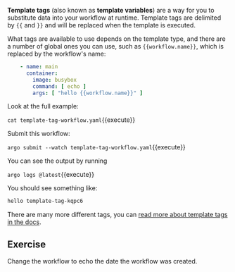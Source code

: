 **Template tags** (also known as **template variables**) are a way for you to substitute data into your workflow at runtime. Template tags are delimited by `{{`
and `}}` and will be replaced when the template is executed.

What tags are available to use depends on the template type, and there are a number of global ones you can use, such as `{{workflow.name}}`, which is replaced by the workflow's name:

```yaml
    - name: main
      container:
        image: busybox
        command: [ echo ]
        args: [ "hello {{workflow.name}}" ]
```

Look at the full example:

`cat template-tag-workflow.yaml`{{execute}}

Submit this workflow:

`argo submit --watch template-tag-workflow.yaml`{{execute}}

You can see the output by running

`argo logs @latest`{{execute}}

You should see something like:

```bash
hello template-tag-kqpc6
```

There are many more different tags, you can [read more about template tags in the docs](https://argoproj.github.io/argo-workflows/variables/).

## Exercise

Change the workflow to echo the date the workflow was created.
